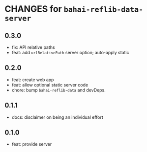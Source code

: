 # CHANGES for `bahai-reflib-data-server`

## 0.3.0

- fix: API relative paths
- feat: add `urlRelativePath` server option; auto-apply static

## 0.2.0

- feat: create web app
- feat: allow optional static server code
- chore: bump `bahai-reflib-data` and devDeps.

## 0.1.1

- docs: disclaimer on being an individual effort

## 0.1.0

- feat: provide server
